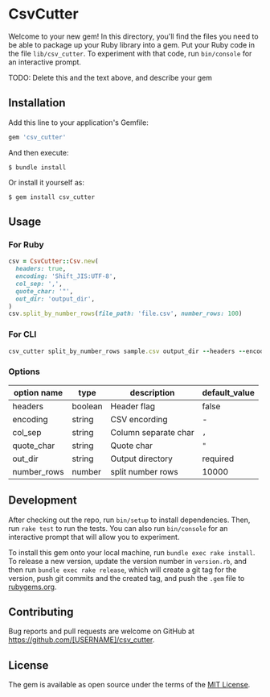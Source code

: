 # CsvCutter

Welcome to your new gem! In this directory, you'll find the files you need to be able to package up your Ruby library into a gem. Put your Ruby code in the file `lib/csv_cutter`. To experiment with that code, run `bin/console` for an interactive prompt.

TODO: Delete this and the text above, and describe your gem

## Installation

Add this line to your application's Gemfile:

```ruby
gem 'csv_cutter'
```

And then execute:

    $ bundle install

Or install it yourself as:

    $ gem install csv_cutter

## Usage

### For Ruby

```ruby
csv = CsvCutter::Csv.new(
  headers: true,
  encoding: 'Shift_JIS:UTF-8',
  col_sep: ',',
  quote_char: '"',
  out_dir: 'output_dir',
)
csv.split_by_number_rows(file_path: 'file.csv', number_rows: 100)
```

### For CLI

```ruby
csv_cutter split_by_number_rows sample.csv output_dir --headers --encoding Shift_JIS:UTF-8 --col_sep , --quote_char '"' --number_rows 100
```

### Options
|option name|type|description|default_value|
|---|---|---|---|
|headers|boolean|Header flag|false|
|encoding|string|CSV encording|-|
|col_sep|string|Column separate char|`,`|
|quote_char|string|Quote char|`"`|
|out_dir|string|Output directory|required|
|number_rows|number|split number rows|10000|

## Development

After checking out the repo, run `bin/setup` to install dependencies. Then, run `rake test` to run the tests. You can also run `bin/console` for an interactive prompt that will allow you to experiment.

To install this gem onto your local machine, run `bundle exec rake install`. To release a new version, update the version number in `version.rb`, and then run `bundle exec rake release`, which will create a git tag for the version, push git commits and the created tag, and push the `.gem` file to [rubygems.org](https://rubygems.org).

## Contributing

Bug reports and pull requests are welcome on GitHub at https://github.com/[USERNAME]/csv_cutter.

## License

The gem is available as open source under the terms of the [MIT License](https://opensource.org/licenses/MIT).
